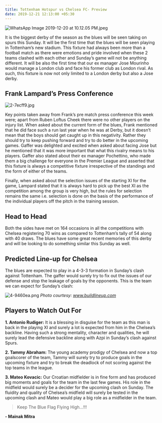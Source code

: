 ```yaml
---
title: Tottenham Hotspur vs Chelsea FC- Preview
date: 2019-12-21 12:13:00 +05:30
---
```


![WhatsApp Image 2019-12-20 at 10.12.05 PM.jpeg](/uploads/WhatsApp%20Image%202019-12-20%20at%2010.12.05%20PM.jpeg)

It is the biggest derby of the season as the blues will be seen taking on spurs this Sunday. It will be the first time that the blues will be seen playing in Tottenham’s new stadium. This fixture had always been more than a football match as there were emotions and pride involved when these 2 teams clashed with each other and Sunday’s game will not be anything different. It will be also the first time that our ex manager Jose Mourinho would manage a London club and face his former club as London rival. As such, this fixture is now not only limited to a London derby but also a Jose derby.

## Frank Lampard’s Press Conference

![2-7ecff9.jpg](/uploads/2-7ecff9.jpg)

Key points taken away from Frank’s pre match press conference this week were; apart from Ruben Loftus Cheek there were no other players on the injury list. When asked about the current form of the blues, Frank mentioned that he did face such a run last year when he was at Derby, but it doesn’t mean that the boys should get caught up in this negativity. Rather they should try to keep pushing forward and try to do better in the upcoming games. Gaffer was delighted and excited when asked about facing Jose but he mentioned that it was more important that what this rivalry means to his players. Gaffer also stated about their ex manager Pochettino, who made them a big challenge for everyone in the Premier League and asserted that this fixture is always a competitive fixture irrespective of the standings and the form of either of the teams.

Finally, when asked about the selection issues of the starting XI for the game, Lampard stated that it is always hard to pick up the best XI as the competition among the group is very high, but the rules for selection remains the same i.e. selection is done on the basis of the performance of the individual players off the pitch in the training session.

## Head to Head

Both the sides have met on 164 occasions in all the competitions with Chelsea registering 70 wins as compared to Tottenham’s tally of 54 along with 40 draws. The blues have some great recent memories of this derby and will be looking to do something similar this Sunday as well.

## Predicted Line-up for Chelsea

The blues are expected to play in a 4-3-3 formation in Sunday’s clash against Tottenham. The gaffer would surely try to fix out the issues of our defense and stop the leakage of goals by the opponents. This is the team we can expect for Sunday’s clash:

![4-9460ea.png](/uploads/4-9460ea.png) *Photo courtesy: www.buildlineup.com*

## Players to Watch Out For

**1. Antonio Rudiger:** It is a blessing in disguise for the team as this man is back in the playing XI and surely a lot is expected from him in the Chelsea’s backline. Having such a strong mentality, character and qualities, he will surely lead the defensive backline along with Azpi in Sunday’s clash against Spurs.

**2. Tammy Abraham:** The young academy prodigy of Chelsea and now a top goalscorer of the team, Tammy will surely try to produce goals in the upcoming fixture and try to break the deadlock of not scoring against the top teams in the league.

**3. Mateo Kovacic:** Our Croatian midfielder is in fine form and has produced big moments and goals for the team in the last few games. His role in the midfield would surely be a decider for the upcoming clash on Sunday. The fluidity and quality of Chelsea’s midfield will surely be tested in the upcoming clash and Mateo would play a big role as a midfielder in the team.

> Keep The Blue Flag Flying High…!!!

**- Mainak Mitra**